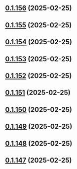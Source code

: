 ## [0.1.156](https://github.com/binary-braids/terraform-oracle/compare/v0.1.155...v0.1.156) (2025-02-25)



## [0.1.155](https://github.com/binary-braids/terraform-oracle/compare/v0.1.154...v0.1.155) (2025-02-25)



## [0.1.154](https://github.com/binary-braids/terraform-oracle/compare/v0.1.153...v0.1.154) (2025-02-25)



## [0.1.153](https://github.com/binary-braids/terraform-oracle/compare/v0.1.152...v0.1.153) (2025-02-25)



## [0.1.152](https://github.com/binary-braids/terraform-oracle/compare/v0.1.151...v0.1.152) (2025-02-25)



## [0.1.151](https://github.com/binary-braids/terraform-oracle/compare/v0.1.150...v0.1.151) (2025-02-25)



## [0.1.150](https://github.com/binary-braids/terraform-oracle/compare/v0.1.149...v0.1.150) (2025-02-25)



## [0.1.149](https://github.com/binary-braids/terraform-oracle/compare/v0.1.148...v0.1.149) (2025-02-25)



## [0.1.148](https://github.com/binary-braids/terraform-oracle/compare/v0.1.147...v0.1.148) (2025-02-25)



## [0.1.147](https://github.com/binary-braids/terraform-oracle/compare/v0.1.146...v0.1.147) (2025-02-25)



